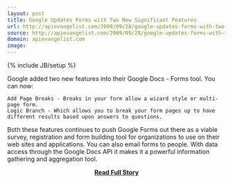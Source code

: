 ```yaml
---
layout: post
title: Google Updates Forms with Two New Significant Features
url: http://apievangelist.com/2009/09/28/google-updates-forms-with-two-new-significant-features/
source: http://apievangelist.com/2009/09/28/google-updates-forms-with-two-new-significant-features/
domain: apievangelist.com
image: 
---
```

{% include JB/setup %}<p>Google added two new features into their Google Docs - Forms tool. You can now:

	Add Page Breaks - Breaks in your form allow a wizard style or multi-page form.
	Logic Branch - Which allows you to break your form pages up to have different results based upon answers to questions.

Both these features continues to push Google Forms out there as a viable survey, registration and form building tool for organizations to use on their web sites and applications.
You can also email forms to people. With data access through the Google Docs API it makes it a powerful information gathering and aggregation tool.
</p>
<center><p><a href="http://apievangelist.com/2009/09/28/google-updates-forms-with-two-new-significant-features/" style='padding:25px; font-sze:18px; font-weight: bold;'>Read Full Story</a></p></center>
